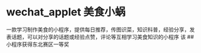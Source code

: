 # wechat_applet  美食小蜗
一款学习制作美食的小程序，提供每日推荐，传图识菜，知识科普，经验分享，发表话题，可以对分享的话题或经验点赞，评论等互相学习美食知识的小程序
该
##小程序获得东北赛区一等奖
